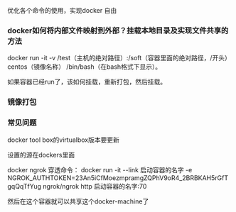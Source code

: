







优化各个命令的使用，实现docker 自由

### docker如何将内部文件映射到外部？挂载本地目录及实现文件共享的方法

docker run -it -v /test（主机的绝对路径）:/soft（容器里面的绝对路径，/开头） centos（镜像名称） /bin/bash（在bash格式下显示）。

如果容器已经run了，该如何挂载，重新打包，然后挂载。



### 镜像打包



















### 常见问题

docker tool box的virtualbox版本要更新

设置的源在dockers里面

docker ngrok 穿透命令：
docker run -it --link 启动容器的名字 -e NGROK_AUTHTOKEN=23An5iCfMoezmpramgZQPhV9oR4_2BRBKAH5rGfTgqQqTfYug ngrok/ngrok http 启动容器的名字:70

然后在这个容器就可以共享这个docker-machine了

